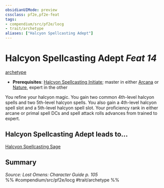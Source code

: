```yaml
---
obsidianUIMode: preview
cssclass: pf2e,pf2e-feat
tags:
- compendium/src/pf2e/locg
- trait/archetype
aliases: ["Halcyon Spellcasting Adept"]
---
```

# Halcyon Spellcasting Adept  *Feat 14*  
[archetype](../../rules/traits/archetype.md)  

- **Prerequisites**: [Halcyon Spellcasting Initiate](halcyon-spellcasting-initiate-locg.md); master in either [Arcana](../skills.md#Arcana) or [Nature](../skills.md#Nature), expert in the other

You refine your halcyon magic. You gain two common 4th-level halcyon spells and two 5th-level halcyon spells. You also gain a 4th-level halcyon spell slot and a 5th-level halcyon spell slot. Your proficiency rank in either arcane or primal spell DCs and spell attack rolls advances from trained to expert.

## Halcyon Spellcasting Adept leads to...

[Halcyon Spellcasting Sage](halcyon-spellcasting-sage-locg.md)

## Summary

*Source: Lost Omens: Character Guide p. 105*  
%% #compendium/src/pf2e/locg #trait/archetype %%